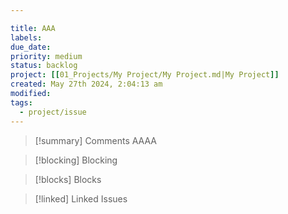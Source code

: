 ```yaml
---

title: AAA 
labels: 
due_date: 
priority: medium
status: backlog
project: [[01_Projects/My Project/My Project.md|My Project]]
created: May 27th 2024, 2:04:13 am
modified: 
tags:
  - project/issue
---
```

> [!summary] Comments
>  AAAA

> [!blocking] Blocking
> 

> [!blocks] Blocks
> 

> [!linked] Linked Issues

